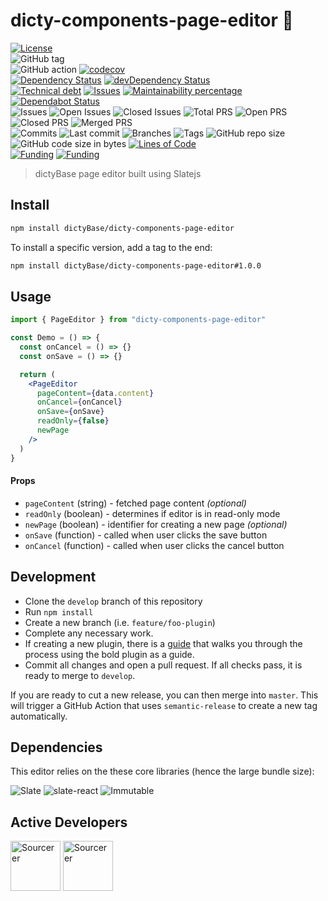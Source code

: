 # dicty-components-page-editor 📝

[![License](https://img.shields.io/badge/License-BSD%202--Clause-blue.svg)](LICENSE)  
![GitHub tag](https://img.shields.io/github/v/tag/dictyBase/dicty-components-page-editor)  
![GitHub action](https://github.com/dictyBase/dicty-components-page-editor/workflows/Node%20CI/badge.svg)
[![codecov](https://codecov.io/gh/dictyBase/dicty-components-page-editor/branch/develop/graph/badge.svg)](https://codecov.io/gh/dictyBase/dicty-components-page-editor)  
[![Dependency Status](https://david-dm.org/dictyBase/dicty-components-page-editor/develop.svg?style=flat-square)](https://david-dm.org/dictyBase/dicty-components-page-editor/develop)
[![devDependency Status](https://david-dm.org/dictyBase/dicty-components-page-editor/develop/dev-status.svg?style=flat-square)](https://david-dm.org/dictyBase/dicty-components-page-editor/develop?type=dev)  
[![Technical debt](https://badgen.net/codeclimate/tech-debt/dictyBase/dicty-components-page-editor)](https://codeclimate.com/github/dictyBase/dicty-components-page-editor/trends/technical_debt)
[![Issues](https://badgen.net/codeclimate/issues/dictyBase/dicty-components-page-editor)](https://codeclimate.com/github/dictyBase/dicty-components-page-editor/issues)
[![Maintainability percentage](https://badgen.net/codeclimate/maintainability-percentage/dictyBase/dicty-components-page-editor)](https://codeclimate.com/github/dictyBase/dicty-components-page-editor)
[![Dependabot Status](https://api.dependabot.com/badges/status?host=github&repo=dictyBase/dicty-components-page-editor)](https://dependabot.com)  
![Issues](https://badgen.net/github/issues/dictyBase/dicty-components-page-editor)
![Open Issues](https://badgen.net/github/open-issues/dictyBase/dicty-components-page-editor)
![Closed Issues](https://badgen.net/github/closed-issues/dictyBase/dicty-components-page-editor)
![Total PRS](https://badgen.net/github/prs/dictyBase/dicty-components-page-editor)
![Open PRS](https://badgen.net/github/open-prs/dictyBase/dicty-components-page-editor)
![Closed PRS](https://badgen.net/github/closed-prs/dictyBase/dicty-components-page-editor)
![Merged PRS](https://badgen.net/github/merged-prs/dictyBase/dicty-components-page-editor)  
![Commits](https://badgen.net/github/commits/dictyBase/dicty-components-page-editor/develop)
![Last commit](https://badgen.net/github/last-commit/dictyBase/dicty-components-page-editor/develop)
![Branches](https://badgen.net/github/branches/dictyBase/dicty-components-page-editor)
![Tags](https://badgen.net/github/tags/dictyBase/dicty-components-page-editor)
![GitHub repo size](https://img.shields.io/github/repo-size/dictyBase/dicty-components-page-editor?style=plastic)
![GitHub code size in bytes](https://img.shields.io/github/languages/code-size/dictyBase/dicty-components-page-editor?style=plastic)
[![Lines of Code](https://badgen.net/codeclimate/loc/dictyBase/dicty-components-page-editor)](https://codeclimate.com/github/dictyBase/dicty-components-page-editor/code)  
[![Funding](https://badgen.net/badge/NIGMS/Rex%20L%20Chisholm,dictyBase/yellow?list=|)](https://projectreporter.nih.gov/project_info_description.cfm?aid=9476993)
[![Funding](https://badgen.net/badge/NIGMS/Rex%20L%20Chisholm,DSC/yellow?list=|)](https://projectreporter.nih.gov/project_info_description.cfm?aid=9438930)

> dictyBase page editor built using Slatejs

## Install

```bash
npm install dictyBase/dicty-components-page-editor
```

To install a specific version, add a tag to the end:

```bash
npm install dictyBase/dicty-components-page-editor#1.0.0
```

## Usage

```jsx
import { PageEditor } from "dicty-components-page-editor"

const Demo = () => {
  const onCancel = () => {}
  const onSave = () => {}

  return (
    <PageEditor
      pageContent={data.content}
      onCancel={onCancel}
      onSave={onSave}
      readOnly={false}
      newPage
    />
  )
}
```

#### Props

- `pageContent` (string) - fetched page content _(optional)_
- `readOnly` (boolean) - determines if editor is in read-only mode
- `newPage` (boolean) - identifier for creating a new page _(optional)_
- `onSave` (function) - called when user clicks the save button
- `onCancel` (function) - called when user clicks the cancel button

## Development

- Clone the `develop` branch of this repository
- Run `npm install`
- Create a new branch (i.e. `feature/foo-plugin`)
- Complete any necessary work.
- If creating a new plugin, there is a [guide](./documentation/bold.md) that
  walks you through the process using the bold plugin as a guide.
- Commit all changes and open a pull request. If all checks pass, it is ready
  to merge to `develop`.

If you are ready to cut a new release, you can then merge into `master`. This
will trigger a GitHub Action that uses `semantic-release` to create a new tag
automatically.

## Dependencies

This editor relies on the these core libraries (hence the large bundle size):

![Slate](https://img.shields.io/bundlephobia/min/slate/0.44.13?label=slate)
![slate-react](https://img.shields.io/bundlephobia/min/slate-react/0.21.20?label=slate-react)
![Immutable](https://img.shields.io/bundlephobia/min/immutable/3.8.2?label=immutable)

## Active Developers

<a href="https://sourcerer.io/cybersiddhu"><img src="https://sourcerer.io/assets/avatar/cybersiddhu" height="80px" alt="Sourcerer"></a>
<a href="https://sourcerer.io/wildlifehexagon"><img src="https://sourcerer.io/assets/avatar/wildlifehexagon" height="80px" alt="Sourcerer"></a>
